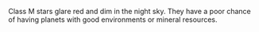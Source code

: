 Class M stars glare red and dim in the night sky. They have a poor chance of having planets with good environments or mineral resources.